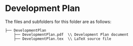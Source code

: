 # Development Plan

The files and subfolders for this folder are as follows:

    ├── DevelopmentPlan          
        ├── DevelopmentPlan.pdf  \\ Development Plan document 
        ├── DevelopmentPlan.tex  \\ LaTeX source file
